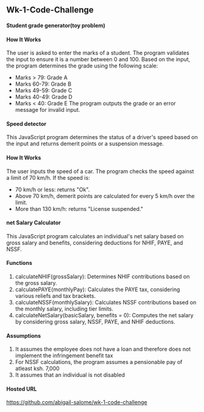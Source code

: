 ## Wk-1-Code-Challenge
#### Student grade generator(toy problem)
#### How It Works
The user is asked to enter the marks of a student.
The program validates the input to ensure it is a number between 0 and 100.
Based on the input, the program determines the grade using the following scale:
* Marks > 79: Grade A
* Marks 60-79: Grade B
* Marks 49-59: Grade C
* Marks 40-49: Grade D
* Marks < 40: Grade E
The program outputs the grade or an error message for invalid input.

#### Speed detector
This JavaScript program determines the status of a driver's speed based on the input and returns demerit points or a suspension message.

#### How It Works
The user inputs the speed of a car.
The program checks the speed against a limit of 70 km/h.
If the speed is:
* 70 km/h or less: returns "Ok".
* Above 70 km/h, demerit points are calculated for every 5 km/h over the limit.
* More than 130 km/h: returns "License suspended."

#### net Salary Calculator
This JavaScript program calculates an individual's net salary based on gross salary and benefits, considering deductions for NHIF, PAYE, and NSSF.

#### Functions
1. calculateNHIF(grossSalary): Determines NHIF contributions based on the gross salary.
2. calculatePAYE(monthlyPay): Calculates the PAYE tax, considering various reliefs and tax brackets.
3. calculateNSSF(monthlySalary): Calculates NSSF contributions based on the monthly salary, including tier limits.
4. calculateNetSalary(basicSalary, benefits = 0): Computes the net salary by considering gross salary, NSSF, PAYE, and NHIF deductions.

#### Assumptions
1. It assumes the employee does not have a loan and therefore does not implement the infringement benefit tax
2. For NSSF calculations, the program assumes a pensionable pay of atleast ksh. 7,000
3. It assumes that an individual is not disabled

#### Hosted URL
https://github.com/abigail-salome/wk-1-code-challenge






